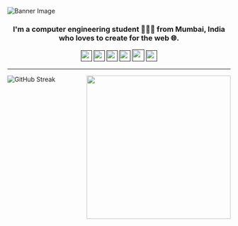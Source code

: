 ![Banner Image](https://imgur.com/3frjwnW.png)
<h3 align="center">I'm a computer engineering student 👨🏻‍💻 from Mumbai, India who loves to create for the web 🌐.</h3>

<p align="center">
  <a href="" target="_blank"><img height="25" src = "https://img.shields.io/badge/gmail-c14438?&style=for-the-badge&logo=gmail&logoColor=white"></a>
  <a href="" target="_blank"><img height="25" src = "https://img.shields.io/badge/-LinkedIn-0e76a8?style=for-the-badge&logo=Linkedin&logoColor=white"></a>
  <a href="" target="_blank"><img height="25" src = "https://img.shields.io/badge/Website-3b5998?style=for-the-badge&logo=google-chrome&logoColor=white"></a>
  <a href="" target="_blank"><img height="25" src = "https://img.shields.io/badge/-Twitter-00acee?style=for-the-badge&logo=Twitter&logoColor=white"></a>
  <a href="" target="_blank"><img height="27" src = "https://img.shields.io/badge/DEV.TO-%230A0A0A.svg?&style=for-the-badge&logo=dev-dot-to&logoColor=white"></a>
  <a href="" target="_blank"><img height="25" src = "https://img.shields.io/badge/-Telegram-0088cc?style=for-the-badge&logo=Telegram&logoColor=white"></a>
</p>

----


![GitHub Streak](https://github-readme-streak-stats.herokuapp.com/?user=itsnitinr&theme=tokyonight&hide_border=true)
<img align="right" width="325" src="https://sauravmh.com/static/media/greeting.03af3652.gif" />
